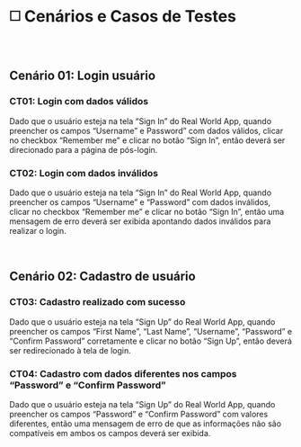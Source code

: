 # ◻️ Cenários e Casos de Testes

<br>

## Cenário 01: Login usuário

### CT01: Login com dados válidos
Dado que o usuário esteja na tela “Sign In” do Real World App, quando preencher os campos “Username” e Password” com dados válidos, clicar no checkbox “Remember me” e clicar no botão “Sign In”, então deverá ser direcionado para a página de pós-login.  

### CT02: Login com dados inválidos
Dado que o usuário esteja na tela “Sign In” do Real World App, quando preencher os campos “Username” e “Password” com dados inválidos, clicar no checkbox “Remember me” e clicar no botão “Sign In”, então uma mensagem de erro deverá ser exibida apontando dados inválidos para realizar o login.  

<br>

## Cenário 02: Cadastro de usuário

### CT03: Cadastro realizado com sucesso
Dado que o usuário esteja na tela “Sign Up” do Real World App, quando preencher os campos “First Name”, “Last Name”, “Username”, “Password” e “Confirm Password” corretamente e clicar no botão “Sign Up”, então deverá ser redirecionado à tela de login.

### CT04: Cadastro com dados diferentes nos campos “Password” e “Confirm Password”
Dado que o usuário esteja na tela “Sign Up” do Real World App, quando preencher os campos “Password” e “Confirm Password” com valores diferentes, então uma mensagem de erro de que as informações não são compatíveis em ambos os campos deverá ser exibida.